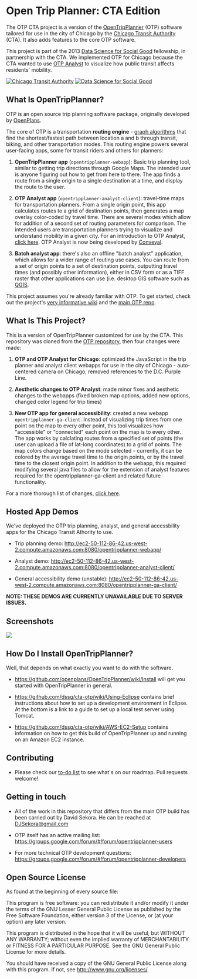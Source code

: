Open Trip Planner: CTA Edition
============
The OTP CTA project is a version of the [OpenTripPlanner](http://opentripplanner.com) (OTP) software tailored for use in the city of Chicago by the [Chicago Transit Authority](http://www.transitchicago.com) (CTA). It also adds features to the core OTP software.

This project is part of the 2013 [Data Science for Social Good](http://www.dssg.io) fellowship, in partnership with the CTA. We implemented OTP for Chicago because the CTA wanted to use [OTP Analyst](http://opentripplanner.com/2012/07/visualizing-urban-accessibility-with-opentripplanner-analyst/#.Uh5F9GRASoU) to visualize how public transit affects residents' mobility.

[![Chicago Transit Authority](https://raw.github.com/dssg/cta-otp/images/CTALogo.jpg)](http://www.transitchicago.com) [![Data Science for Social Good](https://raw.github.com/dssg/cta-otp/images/DSSGLogo.jpg)](http://www.dssg.io)

## What Is OpenTripPlanner?

OTP is an open source trip planning software package, originally developed by [OpenPlans](http://openplans.org/). 

The core of OTP is a transportation **routing engine** - [graph algorithms](http://en.wikipedia.org/wiki/A*_search_algorithm) that find the shortest/fastest path between location a and b through transit, biking, and other transportation modes. This routing engine powers several user-facing apps, some for transit riders and others for planners:

1. **OpenTripPlanner app** (`opentripplanner-webapp`): Basic trip planning tool, similar to getting trip directions through Google Maps. The intended user is anyone figuring out how to get from here to there. The app finds a route from a single origin to a single destination at a time, and display the route to the user.

2. **OTP Analyst app** (`opentripplanner-analyst-client`): travel-time maps for transportation planners. From a single origin point, this app calculates routes to a grid of destination points, then generates a map overlay color-coded by travel time. There are several modes which allow for addition of a second set of routing parameters for comparison. The intended users are transportation planners trying to visualize and understand mobility in a given city. For an introduction to OTP Analyst, [click here](http://opentripplanner.com/2012/07/visualizing-urban-accessibility-with-opentripplanner-analyst/#.Uh5F9GRASoU). OTP Analyst is now being developed by [Conveyal](http://www.conveyal.com/).

3. **Batch analyst app**: there's also an offline "batch analyst" application, which allows for a wider range of routing use cases. You can route from a set of origin points to a set of destination points, outputting travel times (and possibly other information), either in CSV form or as a TIFF raster that other applications can use (i.e. desktop GIS software such as [QGIS](http://www.qgis.org/).

This project assumes you're already familiar with OTP. To get started, check out the project's [very informative wiki](https://github.com/OpenPlans/OpenTripPlanner/wiki) and the [main OTP repo](https://github.com/OpenPlans/OpenTripPlanner).


## What Is This Project?

This is a version of OpenTripPlanner customized for use by the CTA. This repository was cloned from the [OTP repository](https://github.com/OpenPlans/OpenTripPlanner), then four changes were made:

1. **OTP and OTP Analyst for Chicago**: optimized the JavaScript in the trip planner and analyst client webapps for use in the city of Chicago - auto-centered camera on Chicago, removed references to the D.C. Purple Line.

2. **Aesthetic changes to OTP Analyst**: made minor fixes and aesthetic changes to the webapps (fixed broken map options, added new options, changed color legend for trip times)
 
3. **New OTP app for general accessibility**: created a new webapp `opentripplanner-ga-client`. Instead of visualizing trip times from one point on the map to every other point, this tool visualizes how "accessible" or "connected" each point on the map is to every other. The app works by calclating routes from a specified set of points (the user can upload a file of lat-long coordinates) to a grid of points. The map colors change based on the mode selected - currently, it can be colored by the average travel time to the origin points, or by the travel time to the closest origin point. In addition to the webapp, this required modifying several java files to allow for the extension of analyst features required for the opentripplanner-ga-client and related future functionality.

For a more thorough list of changes, [click here](https://github.com/dssg/cta-otp/wiki/Index-of-Modified-Files).

## Hosted App Demos
We've deployed the OTP trip planning, analyst, and general accessbility apps for the Chicago Transit Athority to use.

- Trip planning demo: http://ec2-50-112-86-42.us-west-2.compute.amazonaws.com:8080/opentripplanner-webapp/

- Analyst demo: http://ec2-50-112-86-42.us-west-2.compute.amazonaws.com:8080/opentripplanner-analyst-client/

- General accessibility demo (unstable): http://ec2-50-112-86-42.us-west-2.compute.amazonaws.com:8080/opentripplanner-ga-client/

**NOTE: THESE DEMOS ARE CURRENTLY UNAVAILABLE DUE TO SERVER ISSUES.**

## Screenshots

![](https://raw.github.com/dssg/cta-otp/images/CTALogo.jpg) 


## How Do I Install OpenTripPlanner?

Well, that depends on what exactly you want to do with the software. 

- https://github.com/openplans/OpenTripPlanner/wiki/Install will get you started with OpenTripPlanner in general.

- https://github.com/dssg/cta-otp/wiki/Using-Eclipse contains brief instructions about how to set up a development environment in Eclipse. At the bottom is a link to a guide to set up a local test server using Tomcat.

- https://github.com/dssg/cta-otp/wiki/AWS-EC2-Setup contains information on how to get this build of OpenTripPlanner up and running on an Amazon EC2 instance.

## Contributing

- Please check our [to-do list](https://github.com/dssg/cta-otp/wiki/To-Do-List) to see what's on our roadmap. Pull requests welcome!


## Getting in touch
- All of the work in this repository that differs from the main OTP build has been carried out by David Sekora. He can be reached at DJSekora@gmail.com

- OTP itself has an active mailing list: https://groups.google.com/forum/#!forum/opentripplanner-users

- For more technical OTP development questions: https://groups.google.com/forum/#!forum/opentripplanner-developers

## Open Source License

As found at the beginning of every source file:

   This program is free software: you can redistribute it and/or
   modify it under the terms of the GNU Lesser General Public License
   as published by the Free Software Foundation, either version 3 of
   the License, or (at your option) any later version.
   
   This program is distributed in the hope that it will be useful,
   but WITHOUT ANY WARRANTY; without even the implied warranty of
   MERCHANTABILITY or FITNESS FOR A PARTICULAR PURPOSE.  See the
   GNU General Public License for more details.
   
   You should have received a copy of the GNU General Public License
   along with this program.  If not, see <http://www.gnu.org/licenses/>.

